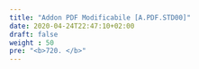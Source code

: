 ```yaml
---
title: "Addon PDF Modificabile [A.PDF.STD00]"
date: 2020-04-24T22:47:10+02:00
draft: false
weight : 50
pre: "<b>720. </b>"
---
```


